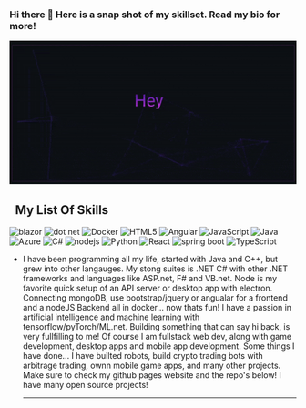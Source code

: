 ### Hi there 👋 Here is a snap shot of my skillset. Read my bio for more!


![Hey there, I am Parker Bidigare.](https://github.com/sovr610/sovr610/raw/master/github-gif.gif)

## &nbsp; My List Of Skills

<img src="https://cdn.jsdelivr.net/gh/devicons/devicon@latest/icons/blazor/blazor-original.svg" alt="blazor" width="50" height="50" title=".NET Blazor Framework"/> <img src="https://cdn.jsdelivr.net/gh/devicons/devicon@latest/icons/dot-net/dot-net-plain-wordmark.svg" alt="dot net" width="50" height="50" title=".NET"/> <img src="https://cdn.jsdelivr.net/gh/devicons/devicon@latest/icons/docker/docker-original-wordmark.svg" alt="Docker" Width="50" height="50" title="Docker"/> <img src="https://cdn.jsdelivr.net/gh/devicons/devicon@latest/icons/html5/html5-original-wordmark.svg" alt="HTML5" width="50" height="50" title="HTML5"/> <img src="https://cdn.jsdelivr.net/gh/devicons/devicon@latest/icons/angularjs/angularjs-original.svg" alt="Angular" width="50" height="50"/> <img src="https://cdn.jsdelivr.net/gh/devicons/devicon@latest/icons/javascript/javascript-plain.svg" alt="JavaScript" width="50" height="50" title="JavaScript"/> <img src="https://cdn.jsdelivr.net/gh/devicons/devicon@latest/icons/java/java-original-wordmark.svg" alt="Java" width="50" height="50" title="Java"/> <img src="https://cdn.jsdelivr.net/gh/devicons/devicon@latest/icons/azure/azure-original-wordmark.svg" alt="Azure" width="50" height="50" title="Azure"/> <img src="https://cdn.jsdelivr.net/gh/devicons/devicon@latest/icons/csharp/csharp-original.svg" alt="C#" width="50" height="50" title="C#"/> <img src="https://cdn.jsdelivr.net/gh/devicons/devicon@latest/icons/nodejs/nodejs-original-wordmark.svg" alt="nodejs" width="50" height="50" title="node.js"/> <img src="https://cdn.jsdelivr.net/gh/devicons/devicon@latest/icons/python/python-original-wordmark.svg" alt="Python" width="50" height="50" title="Python"/> <img src="https://cdn.jsdelivr.net/gh/devicons/devicon@latest/icons/react/react-original.svg" alt="React" width="50" height="50" title="React"/> <img src="https://cdn.jsdelivr.net/gh/devicons/devicon@latest/icons/spring/spring-original.svg" alt="spring boot" width="50" height="50" title="Spring Boot"/>
<img src="https://cdn.jsdelivr.net/gh/devicons/devicon@latest/icons/typescript/typescript-original.svg" alt="TypeScript" width="50" height="50" title="TypeScript"/>
          
          
          
          
          

- I have been programming all my life, started with Java and C++, but grew into other langauges. My stong suites is .NET C# with
  other .NET frameworks and languages like ASP.net, F# and VB.net. Node is my favorite quick setup of an API server or desktop
  app with electron. Connecting mongoDB, use bootstrap/jquery or angualar for a frontend and a nodeJS Backend all in docker... 
  now thats fun! I have a passion in artificial intelligence and machine learning with tensorflow/pyTorch/ML.net. Building
  something that can say hi back, is very fullfilling to me! Of course I am fullstack web dev, along with game development,
  desktop apps and mobile app development. Some things I have done... I have builted robots, build crypto trading bots with
  arbitrage trading, ownn mobile game apps, and many other projects. Make sure to check my github pages website and the repo's
  below! I have many open source projects!<hr/><br/>


<!--
**sovr610/sovr610** is a ✨ _special_ ✨ repository because its `README.md` (this file) appears on your GitHub profile.

Here are some ideas to get you started:

- 🔭 I’m currently working on ...
- 🌱 I’m currently learning ...
- 👯 I’m looking to collaborate on ...
- 🤔 I’m looking for help with ...
- 💬 Ask me about ...
- 📫 How to reach me: ...
- 😄 Pronouns: ...
- ⚡ Fun fact: ...
-->
